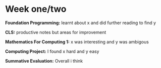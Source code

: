 # Week one/two

**Foundation Programming:** learnt about x and did further reading to find y

**CLS:** productive notes but areas for improvement

**Mathematics For Computing 1:** x was interesting and y was ambigous

**Computing Project:** I found x hard and y easy

**Summative Evaluation:** Overall i think

